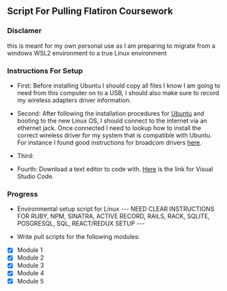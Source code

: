 ## Script For Pulling Flatiron Coursework

### Disclamer

this is meant for my own personal use as I am preparing to migrate from a windows WSL2 environment to a true Linux environment

### Instructions For Setup

- First: Before installing Ubuntu I should copy all files I know I am going to need from this computer on to a USB, I should also make sure to record my wireless adapters driver information.

- Second: After following the installation procedures for [Ubuntu](https://ubuntu.com/download/desktop) and booting to the new Linux OS, I should connect to the internet via an ethernet jack. Once connected I need to lookup how to install the correct wireless driver for my system that is compatible with Ubuntu. For instance I found good instructions for broadcom drivers [here](https://askubuntu.com/questions/55868/installing-broadcom-wireless-drivers).

- Third:

- Fourth: Download a text editor to code with.  [Here](https://code.visualstudio.com/docs/?dv=linux64_deb) is the link for Visual Studio Code.

### Progress

- Environmental setup script for Linux
  --- NEED CLEAR INSTRUCTIONS FOR RUBY, NPM, SINATRA, ACTIVE RECORD, RAILS, RACK, SQLITE, POSGRESQL, SQL, REACT/REDUX SETUP ---

- Write pull scripts for the following modules:

* [x] Module 1
* [x] Module 2
* [x] Module 3
* [x] Module 4
* [x] Module 5
